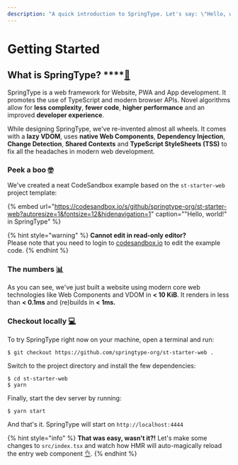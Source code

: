 ```yaml
---
description: "A quick introduction to SpringType. Let's say: \"Hello, world!\" \U0001F603"
---
```


# Getting Started

## What is SpringType? ****[🚀](https://emojipedia.org/rocket/)

SpringType is a web framework for Website, PWA and App development. It promotes the use of TypeScript and modern browser APIs. Novel algorithms allow for **less complexity**, **fewer code**, **higher performance** and an improved **developer experience**.

While designing SpringType, we've re-invented almost all wheels. It comes with a **lazy VDOM**, uses **native Web Components**, **Dependency Injection**, **Change Detection**, **Shared Contexts** and **TypeScript StyleSheets \(TSS\)** to fix all the headaches in modern web development.

### Peek a boo [🤓](https://emojipedia.org/nerd-face/)

We've created a neat CodeSandbox example based on the `st-starter-web` project template:

{% embed url="https://codesandbox.io/s/github/springtype-org/st-starter-web?autoresize=1&fontsize=12&hidenavigation=1" caption="\"Hello, world!\" in SpringType" %}

{% hint style="warning" %}
**Cannot edit in read-only editor?**  
Please note that you need to login to [codesandbox.io](https://codesandbox.io) to edit the example code.
{% endhint %}

### The numbers [📊](https://emojipedia.org/bar-chart/)

As you can see, we've just built a website using modern core web technologies like Web Components and VDOM in **&lt; 10 KiB**. It renders in less than **&lt; 0.1ms** and \(re\)builds in **&lt; 1ms.**

### Checkout locally [💻](https://emojipedia.org/personal-computer/)

To try SpringType right now on your machine, open a terminal and run:

```text
$ git checkout https://github.com/springtype-org/st-starter-web .
```

Switch to the project directory and install the few dependencies:

```text
$ cd st-starter-web
$ yarn
```

Finally, start the dev server by running:

```text
$ yarn start
```

And that's it. SpringType will start on `http://localhost:4444` 

{% hint style="info" %}
**That was easy, wasn't it?!** Let's make some changes to `src/index.tsx` and watch how HMR will auto-magically reload the entry web component [👌](https://emojipedia.org/ok-hand-sign/).
{% endhint %}

